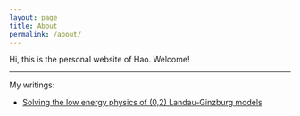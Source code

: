 ```yaml
---
layout: page
title: About
permalink: /about/
---
```


Hi, this is the personal website of Hao. Welcome! 

---
My writings: 

- [Solving the low energy physics of (0,2) Landau-Ginzburg models](/seminar-paper.pdf)
